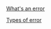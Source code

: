 [What's an error](https://university.alchemy.com/course/js/sc/5d9643a909d5ed335cbf09a8/stage/5da4f9a9a54be5305b6b323b)

[Types of error](https://university.alchemy.com/course/js/sc/5d9643a909d5ed335cbf09a8/stage/5da4fc04a54be5305b6b323e)
